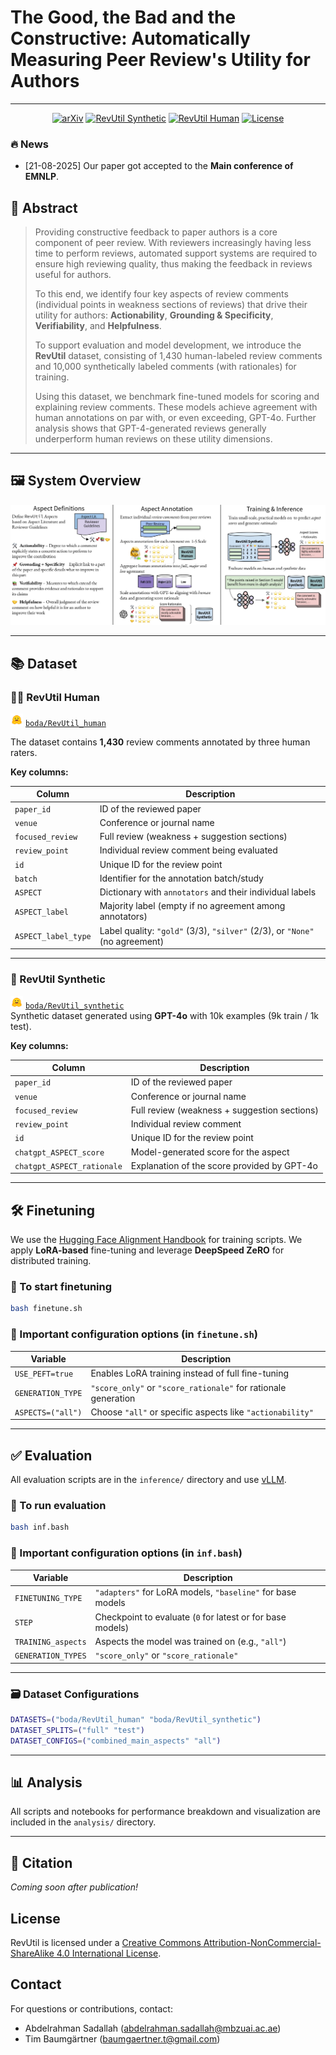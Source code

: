 # The Good, the Bad and the Constructive: Automatically Measuring Peer Review's Utility for Authors

---

<p align="center">
  <a href=""><img src="https://img.shields.io/badge/arXiv-2405.01535-b31b1b.svg" alt="arXiv"></a>
  <a href="https://huggingface.co/datasets/boda/RevUtil_human"><img src="https://img.shields.io/badge/Dataset-HuggingFace-yellow" alt="RevUtil Synthetic"></a>
  <a href="https://huggingface.co/datasets/boda/RevUtil_synthetic"><img src="https://img.shields.io/badge/Dataset-HuggingFace-yellow" alt="RevUtil Human"></a>
  <a href="https://github.com/bodasadallah/review_rewrite/blob/main/LICENSE"><img src="https://img.shields.io/badge/License-CC--BY--NC--SA%204.0-lightgrey.svg" alt="License"></a>

</p>

### :fire: News

- [21-08-2025] Our paper got accepted to the **Main conference of EMNLP**.
<!---
-->

## 📝 Abstract

> Providing constructive feedback to paper authors is a core component of peer review. With reviewers increasingly having less time to perform reviews, automated support systems are required to ensure high reviewing quality, thus making the feedback in reviews useful for authors.
>
> To this end, we identify four key aspects of review comments (individual points in weakness sections of reviews) that drive their utility for authors: **Actionability**, **Grounding & Specificity**, **Verifiability**, and **Helpfulness**.
>
> To support evaluation and model development, we introduce the **RevUtil** dataset, consisting of 1,430 human-labeled review comments and 10,000 synthetically labeled comments (with rationales) for training.
>
> Using this dataset, we benchmark fine-tuned models for scoring and explaining review comments. These models achieve agreement with human annotations on par with, or even exceeding, GPT-4o. Further analysis shows that GPT-4-generated reviews generally underperform human reviews on these utility dimensions.

---

## 🖼️ System Overview

![System Overview](assets/system_overview.jpg)

---

## 📚 Dataset

### 🧑‍🔬 RevUtil Human

<img src="assets/hf_logo.png" alt="HF Logo" width="20"/> [`boda/RevUtil_human`](https://huggingface.co/datasets/boda/RevUtil_human)

The dataset contains **1,430** review comments annotated by three human raters.

**Key columns:**

| Column              | Description                                                                 |
| ------------------- | --------------------------------------------------------------------------- |
| `paper_id`          | ID of the reviewed paper                                                    |
| `venue`             | Conference or journal name                                                  |
| `focused_review`    | Full review (weakness + suggestion sections)                                |
| `review_point`      | Individual review comment being evaluated                                   |
| `id`                | Unique ID for the review point                                              |
| `batch`             | Identifier for the annotation batch/study                                   |
| `ASPECT`            | Dictionary with `annotators` and their individual labels                    |
| `ASPECT_label`      | Majority label (empty if no agreement among annotators)                     |
| `ASPECT_label_type` | Label quality: `"gold"` (3/3), `"silver"` (2/3), or `"None"` (no agreement) |

---

### 🤖 RevUtil Synthetic

<img src="assets/hf_logo.png" alt="HF Logo" width="20"/> [`boda/RevUtil_synthetic`](https://huggingface.co/datasets/boda/RevUtil_synthetic)  
Synthetic dataset generated using **GPT-4o** with 10k examples (9k train / 1k test).

**Key columns:**

| Column                     | Description                                  |
| -------------------------- | -------------------------------------------- |
| `paper_id`                 | ID of the reviewed paper                     |
| `venue`                    | Conference or journal name                   |
| `focused_review`           | Full review (weakness + suggestion sections) |
| `review_point`             | Individual review comment                    |
| `id`                       | Unique ID for the review point               |
| `chatgpt_ASPECT_score`     | Model-generated score for the aspect         |
| `chatgpt_ASPECT_rationale` | Explanation of the score provided by GPT-4o  |

---

## 🛠️ Finetuning

We use the [Hugging Face Alignment Handbook](https://github.com/huggingface/alignment-handbook) for training scripts. We apply **LoRA-based** fine-tuning and leverage **DeepSpeed ZeRO** for distributed training.

### 🏃 To start finetuning

```bash
bash finetune.sh
```

### 🔧 Important configuration options (in `finetune.sh`)

| Variable          | Description                                                    |
| ----------------- | -------------------------------------------------------------- |
| `USE_PEFT=true`   | Enables LoRA training instead of full fine-tuning              |
| `GENERATION_TYPE` | `"score_only"` or `"score_rationale"` for rationale generation |
| `ASPECTS=("all")` | Choose `"all"` or specific aspects like `"actionability"`      |

---

## ✅ Evaluation

All evaluation scripts are in the `inference/` directory and use [vLLM](https://github.com/vllm-project/vllm).

### 🏃 To run evaluation

```bash
bash inf.bash
```

### 🔧 Important configuration options (in `inf.bash`)

| Variable           | Description                                                |
| ------------------ | ---------------------------------------------------------- |
| `FINETUNING_TYPE`  | `"adapters"` for LoRA models, `"baseline"` for base models |
| `STEP`             | Checkpoint to evaluate (`0` for latest or for base models) |
| `TRAINING_aspects` | Aspects the model was trained on (e.g., `"all"`)           |
| `GENERATION_TYPES` | `"score_only"` or `"score_rationale"`                      |

---

### 🗃 Dataset Configurations

```bash
DATASETS=("boda/RevUtil_human" "boda/RevUtil_synthetic")
DATASET_SPLITS=("full" "test")
DATASET_CONFIGS=("combined_main_aspects" "all")
```

---

## 📊 Analysis

All scripts and notebooks for performance breakdown and visualization are included in the `analysis/` directory.

---

## 📎 Citation

_Coming soon after publication!_

## License

RevUtil is licensed under a
[Creative Commons Attribution-NonCommercial-ShareAlike 4.0 International License](http://creativecommons.org/licenses/by-nc-sa/4.0/).

## Contact

For questions or contributions, contact:

- Abdelrahman Sadallah (abdelrahman.sadallah@mbzuai.ac.ae)
- Tim Baumgärtner (baumgaertner.t@gmail.com)
